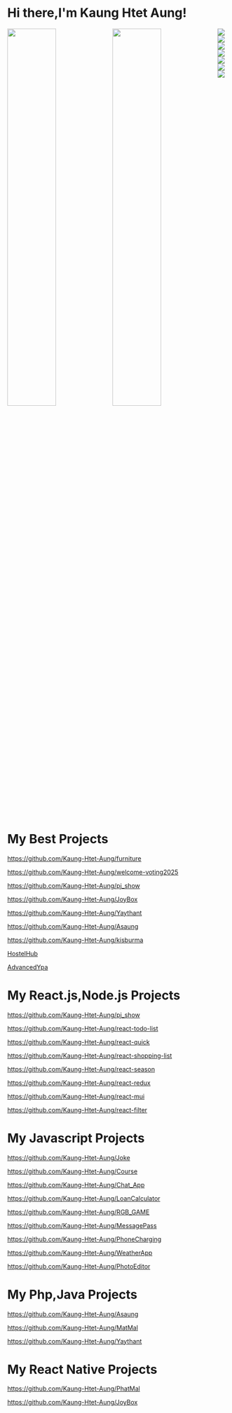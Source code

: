 # Hi there,I'm Kaung Htet Aung!

<img align="left"  width="47%" src="https://github-readme-stats.vercel.app/api?username=kaung-htet-aung&show_icons=true&theme=radical"/>
<img align="left" width="47%" src="https://github-readme-stats.vercel.app/api/top-langs/?username=kaung-htet-aung&layout=compact"/>
<img align="left" src="https://img.shields.io/badge/bootstrap-%238511FA.svg?style=for-the-badge&logo=bootstrap&logoColor=white"/>
<img align="left" src="https://img.shields.io/badge/express.js-%23404d59.svg?style=for-the-badge&logo=express&logoColor=%2361DAFB"/>
<img align="left" src="https://img.shields.io/badge/MUI-%230081CB.svg?style=for-the-badge&logo=mui&logoColor=white)"/>
<img src="https://img.shields.io/badge/node.js-6DA55F?style=for-the-badge&logo=node.js&logoColor=white"/>
<img align="left" src="https://img.shields.io/badge/react-%2320232a.svg?style=for-the-badge&logo=react&logoColor=%2361DAFB"/>
<img align="left" src="https://img.shields.io/badge/react_native-%2320232a.svg?style=for-the-badge&logo=react&logoColor=%2361DAFB)"/>
<img src="https://img.shields.io/badge/tailwindcss-%2338B2AC.svg?style=for-the-badge&logo=tailwind-css&logoColor=white"/>

# My Best Projects 
 
 https://github.com/Kaung-Htet-Aung/furniture

 https://github.com/Kaung-Htet-Aung/welcome-voting2025
 
 https://github.com/Kaung-Htet-Aung/pj_show

 https://github.com/Kaung-Htet-Aung/JoyBox
 
 https://github.com/Kaung-Htet-Aung/Yaythant
 
 https://github.com/Kaung-Htet-Aung/Asaung
 
 https://github.com/Kaung-Htet-Aung/kisburma
 
 [HostelHub](https://hostel-stu.netlify.app/) 
 
 [AdvancedYpa](https://youth-advanced.netlify.app/) 
 

 
# My React.js,Node.js Projects 

https://github.com/Kaung-Htet-Aung/pj_show

https://github.com/Kaung-Htet-Aung/react-todo-list

https://github.com/Kaung-Htet-Aung/react-quick

https://github.com/Kaung-Htet-Aung/react-shopping-list

https://github.com/Kaung-Htet-Aung/react-season

https://github.com/Kaung-Htet-Aung/react-redux

https://github.com/Kaung-Htet-Aung/react-mui

https://github.com/Kaung-Htet-Aung/react-filter

# My Javascript Projects 

https://github.com/Kaung-Htet-Aung/Joke

https://github.com/Kaung-Htet-Aung/Course

https://github.com/Kaung-Htet-Aung/Chat_App

https://github.com/Kaung-Htet-Aung/LoanCalculator

https://github.com/Kaung-Htet-Aung/RGB_GAME

https://github.com/Kaung-Htet-Aung/MessagePass

https://github.com/Kaung-Htet-Aung/PhoneCharging

https://github.com/Kaung-Htet-Aung/WeatherApp

https://github.com/Kaung-Htet-Aung/PhotoEditor
# My Php,Java Projects

https://github.com/Kaung-Htet-Aung/Asaung

https://github.com/Kaung-Htet-Aung/MatMal

https://github.com/Kaung-Htet-Aung/Yaythant

# My React Native  Projects

https://github.com/Kaung-Htet-Aung/PhatMal

https://github.com/Kaung-Htet-Aung/JoyBox
